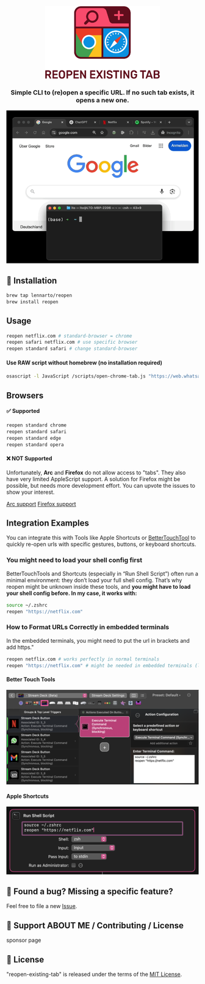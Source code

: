 <div align="center">
<picture>
  <source media="(prefers-color-scheme: dark)" srcset="images/logo_dark.svg" width="300">
  <source media="(prefers-color-scheme: light)" srcset="images/logo_light.svg" width="300">
  <img alt="Fallback image description" src="images/logo_light.svg" width="300">
</picture>
</div>

<h3 align="center">
	Simple CLI to (re)open a specific URL. If no such tab exists, it opens a new one.
</h3>

<img src="images/demo.gif" alt="Demo GIF" width="600">

## 🚀 Installation 
```sh
brew tap lennarto/reopen
brew install reopen
```

## Usage
```sh
reopen netflix.com # standard-browser = chrome
reopen safari netflix.com # use specific browser
reopen standard safari # change standard-browser
```
#### Use RAW script without homebrew (no installation required)

```sh
osascript -l JavaScript /scripts/open-chrome-tab.js "https://web.whatsapp.com/"
```
## Browsers
#### ✅ Supported
```sh
reopen standard chrome
reopen standard safari 
reopen standard edge 
reopen standard opera 
```

#### ❌ NOT Supported
Unfortunately, **Arc** and **Firefox** do not allow access to "tabs". They also have very limited AppleScript support. A solution for Firefox might be possible, but needs more development effort. You can upvote the issues to show your interest.

<a href="https://github.com/lennarto/reopen-existing-tab/issues/1" target="_blank">Arc support</a>
<a href="https://github.com/lennarto/reopen-existing-tab/issues/2" target="_blank">Firefox support</a>
 
## Integration Examples
You can integrate this with Tools like Apple Shortcuts or <a href="https://folivora.ai/" target="_blank">BetterTouchTool</a> to quickly re-open urls with specific gestures, buttons, or keyboard shortcuts.

### You might need to load your shell config first
BetterTouchTools and Shortcuts (especially in “Run Shell Script”) often run a minimal environment: they don’t load your full shell config. That’s why reopen might be unknown inside these tools, and **you might have to load your shell config before.
In my case, it works with:**
```sh
source ~/.zshrc
reopen "https://netflix.com"
```

### How to Format URLs Correctly in embedded terminals

In the embedded terminals, you might need to put the url in brackets and add https."
```sh
reopen netflix.com # works perfectly in normal terminals
reopen "https://netflix.com" # might be needed in embedded terminals (like Shortcuts or BetterTouchtools)
```

#### Better Touch Tools

<img src="images/BetterTouchTools.png" alt="Example using BetterTouchTool" width="600">

#### Apple Shortcuts

<img src="images/AppleShortcuts.png" alt="Example using BetterTouchTool" width="600">

## 🤝  Found a bug? Missing a specific feature?
Feel free to file a new <a href="https://github.com/lennarto/reopen-existing-tab/issues" target="_blank">Issue</a>.

## 💛 Support ABOUT ME / Contributing / License
sponsor page

## 📘 License
"reopen-existing-tab" is released under the terms of the [MIT License](LICENSE).